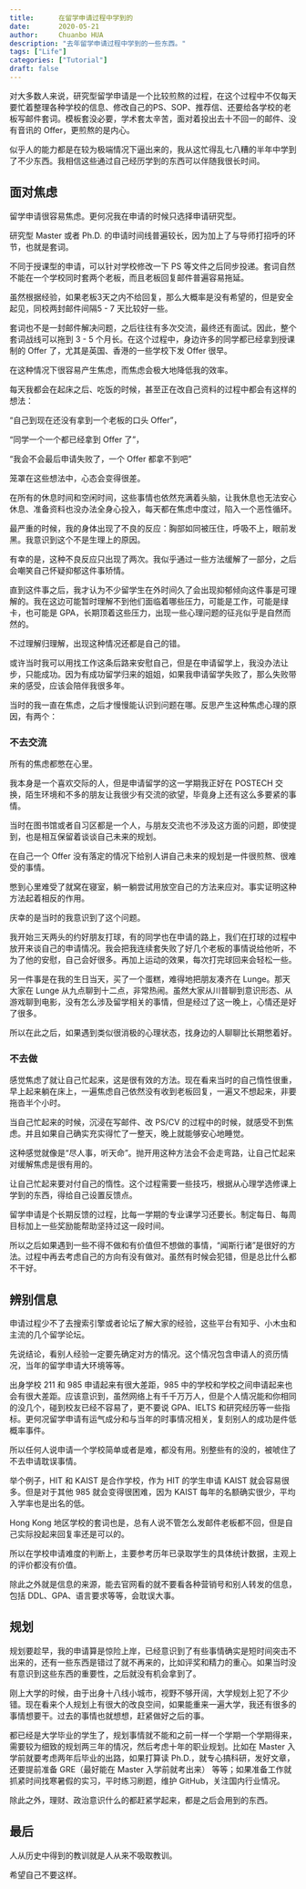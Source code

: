 ```yaml
---
title:      在留学申请过程中学到的
date:       2020-05-21
author:     Chuanbo HUA
description: "去年留学申请过程中学到的一些东西。"
tags: ["Life"]
categories: ["Tutorial"]
draft: false
---
```




对大多数人来说，研究型留学申请是一个比较煎熬的过程，在这个过程中不仅每天要忙着整理各种学校的信息、修改自己的PS、SOP、推荐信、还要给各学校的老板写邮件套词。模板套没必要，学术套太辛苦，面对着投出去十不回一的邮件、没有音讯的 Offer，更煎熬的是内心。

似乎人的能力都是在较为极端情况下逼出来的，我从这忙得乱七八糟的半年中学到了不少东西。我相信这些通过自己经历学到的东西可以伴随我很长时间。

## 面对焦虑

留学申请很容易焦虑。更何况我在申请的时候只选择申请研究型。

研究型 Master 或者 Ph.D. 的申请时间线普遍较长，因为加上了与导师打招呼的环节，也就是套词。

不同于授课型的申请，可以针对学校修改一下 PS 等文件之后同步投递。套词自然不能在一个学校同时套两个老板，而且老板回复邮件普遍容易拖延。

虽然根据经验，如果老板3天之内不给回复，那么大概率是没有希望的，但是安全起见，同校两封邮件间隔5 - 7 天比较好一些。

套词也不是一封邮件解决问题，之后往往有多次交流，最终还有面试。因此，整个套词战线可以拖到 3 - 5 个月长。在这个过程中，身边许多的同学都已经拿到授课制的 Offer 了，尤其是英国、香港的一些学校下发 Offer 很早。

在这种情况下很容易产生焦虑，而焦虑会极大地降低我的效率。

每天我都会在起床之后、吃饭的时候，甚至正在改自己资料的过程中都会有这样的想法：

“自己到现在还没有拿到一个老板的口头 Offer”，

“同学一个一个都已经拿到 Offer 了”，

“我会不会最后申请失败了，一个 Offer 都拿不到吧”

笼罩在这些想法中，心态会变得很差。

在所有的休息时间和空闲时间，这些事情也依然充满着头脑，让我休息也无法安心休息、准备资料也没办法全身心投入，每天都在焦虑中度过，陷入一个恶性循环。

最严重的时候，我的身体出现了不良的反应：胸部如同被压住，呼吸不上，眼前发黑。我意识到这个不是生理上的原因。

有幸的是，这种不良反应只出现了两次。我似乎通过一些方法缓解了一部分，之后会嘲笑自己怀疑抑郁这件事矫情。

直到这件事之后，我才认为不少留学生在外时间久了会出现抑郁倾向这件事是可理解的。我在这边可能暂时理解不到他们面临着哪些压力，可能是工作，可能是绿卡，也可能是 GPA，长期顶着这些压力，出现一些心理问题的征兆似乎是自然而然的。

不过理解归理解，出现这种情况还都是自己的错。

或许当时我可以用找工作这条后路来安慰自己，但是在申请留学上，我没办法让步，只能成功。因为有成功留学归来的姐姐，如果我申请留学失败了，那么失败带来的感受，应该会陪伴我很多年。

当时的我一直在焦虑，之后才慢慢能认识到问题在哪。反思产生这种焦虑心理的原因，有两个：

### 不去交流

所有的焦虑都憋在心里。

我本身是一个喜欢交际的人，但是申请留学的这一学期我正好在 POSTECH 交换，陌生环境和不多的朋友让我很少有交流的欲望，毕竟身上还有这么多要紧的事情。

当时在图书馆或者自习区都是一个人，与朋友交流也不涉及这方面的问题，即使提到，也是相互保留着谈谈自己未来的规划。

在自己一个 Offer 没有落定的情况下给别人讲自己未来的规划是一件很煎熬、很难受的事情。

憋到心里难受了就窝在寝室，躺一躺尝试用放空自己的方法来应对。事实证明这种方法起着相反的作用。

庆幸的是当时的我意识到了这个问题。

我开始三天两头的约好朋友打球，有的同学也在申请的路上，我们在打球的过程中放开来谈自己的申请情况。我会把我连续套失败了好几个老板的事情说给他听，不为了他的安慰，自己会好很多。再加上运动的效果，每次打完球回来会轻松一些。

另一件事是在我的生日当天，买了一个蛋糕，难得地把朋友凑齐在 Lunge。那天大家在 Lunge 从九点聊到十二点，非常热闹。虽然大家从川普聊到意识形态、从游戏聊到电影，没有怎么涉及留学相关的事情，但是经过了这一晚上，心情还是好了很多。

所以在此之后，如果遇到类似很消极的心理状态，找身边的人聊聊比长期憋着好。

### 不去做

感觉焦虑了就让自己忙起来，这是很有效的方法。现在看来当时的自己惰性很重，早上起来躺在床上，一遍焦虑自己依然没有收到老板回复，一遍又不想起来，非要拖沓半个小时。

当自己忙起来的时候，沉浸在写邮件、改 PS/CV 的过程中的时候，就感受不到焦虑。并且如果自己确实充实得忙了一整天，晚上就能够安心地睡觉。

这种感觉就像是“尽人事，听天命”。抛开用这种方法会不会走弯路，让自己忙起来对缓解焦虑是很有用的。

让自己忙起来要对付自己的惰性。这个过程需要一些技巧，根据从心理学选修课上学到的东西，得给自己设置反馈点。

留学申请是个长期反馈的过程，比每一学期的专业课学习还要长。制定每日、每周目标加上一些奖励能帮助坚持过这一段时间。

所以之后如果遇到一些不得不做和有价值但不想做的事情，“闻斯行诸”是很好的方法。过程中再去考虑自己的方向有没有做对。虽然有时候会犯错，但是总比什么都不干好。



## 辨别信息

申请过程少不了去搜索引擎或者论坛了解大家的经验，这些平台有知乎、小木虫和主流的几个留学论坛。

先说结论，看别人经验一定要先确定对方的情况。这个情况包含申请人的资历情况，当年的留学申请大环境等等。

出身学校 211 和 985 申请起来有很大差距，985 中的学校和学校之间申请起来也会有很大差距。应该意识到，虽然网络上有千千万万人，但是个人情况能和你相同的没几个，碰到校友已经不容易了，更不要说 GPA、IELTS 和研究经历等一些指标。更何况留学申请有运气成分和与当年的时事情况相关，复刻别人的成功是件低概率事件。

所以任何人说申请一个学校简单或者是难，都没有用。别整些有的没的，被唬住了不去申请耽误事情。

举个例子，HIT 和 KAIST 是合作学校，作为 HIT 的学生申请 KAIST 就会容易很多。但是对于其他 985 就会变得很困难，因为 KAIST 每年的名额确实很少，平均入学率也是出名的低。

Hong Kong 地区学校的套词也是，总有人说不管怎么发邮件老板都不回，但是自己实际投起来回复率还是可以的。

所以在学校申请难度的判断上，主要参考历年已录取学生的具体统计数据，主观上的评价都没有价值。

除此之外就是信息的来源，能去官网看的就不要看各种营销号和别人转发的信息，包括 DDL、GPA、语言要求等等，会耽误大事。



## 规划

规划要趁早，我的申请算是惊险上岸，已经意识到了有些事情确实是短时间突击不出来的，还有一些东西是错过了就不再来的，比如评奖和精力的重心。如果当时没有意识到这些东西的重要性，之后就没有机会拿到了。

刚上大学的时候，由于出身十八线小城市，视野不够开阔，大学规划上犯了不少错。现在看来个人规划上有很大的改良空间，如果能重来一遍大学，我还有很多的事情想要干。过去的事情也就想想，赶紧做好之后的事。

都已经是大学毕业的学生了，规划事情就不能和之前一样一个学期一个学期得来，需要较为细致的规划两三年的情况，然后考虑十年的职业规划。比如在 Master 入学前就要考虑两年后毕业的出路，如果打算读 Ph.D.，就专心搞科研，发好文章，还要提前准备 GRE（最好能在 Master 入学前就考出来） 等等；如果准备工作就抓紧时间找寒暑假的实习，平时练习刷题，维护 GitHub，关注国内行业情况。

除此之外，理财、政治意识什么的都赶紧学起来，都是之后会用到的东西。



## 最后

人从历史中得到的教训就是人从来不吸取教训。

希望自己不要这样。